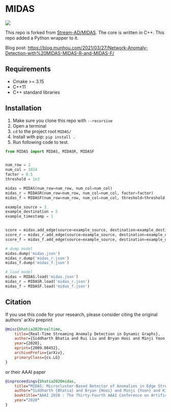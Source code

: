 # MIDAS

<p>
  <a href="https://github.com/Stream-AD/MIDAS/blob/master/LICENSE">
    <img src="https://img.shields.io/badge/License-Apache%202.0-blue.svg">
  </a>
</p>

This repo is forked from [Stream-AD/MIDAS](https://github.com/Stream-AD/MIDAS). The core is written in C++. This repo added a Python wrapper to it.

Blog post: https://blog.munhou.com/2021/03/27/Network-Anomaly-Detection-with%20MIDAS-MIDAS-R-and-MIDAS-F/ 

## Requirements

*   Cmake >= 3.15
*   C++11
*   C++ standard libraries

## Installation

1. Make sure you clone this repo with `--recursive`
1. Open a terminal
1. `cd` to the project root `MIDAS/`
1. Install with pip: `pip install .`
1. Run following code to test.
```python
from MIDAS import MIDAS, MIDASR, MIDASF


num_row = 2
num_col = 1024
factor = 0.5
threshold = 1e3

midas = MIDAS(num_row=num_row, num_col=num_col)
midas_r = MIDASR(num_row=num_row, num_col=num_col, factor=factor)
midas_f = MIDASF(num_row=num_row, num_col=num_col, threshold=threshold, factor=factor)

example_source = 3
example_destination = 5
example_timestamp = 1


score = midas.add_edge(source=example_source, destination=example_destination, timestamp=example_timestamp)
score_r = midas_r.add_edge(source=example_source, destination=example_destination, timestamp=example_timestamp)
score_f = midas_f.add_edge(source=example_source, destination=example_destination, timestamp=example_timestamp)

# dump model 
midas.dump('midas.json')
midas_r.dump('midas_r.json')
midas_f.dump('midas_f.json')

# load model
midas = MIDAS.load('midas.json')
midas_r = MIDASR.load('midas_r.json')
midas_f = MIDASF.load('midas_f.json')
```

## Citation

If you use this code for your research, please consider citing the original authors' arXiv preprint

```bibtex
@misc{bhatia2020realtime,
    title={Real-Time Streaming Anomaly Detection in Dynamic Graphs},
    author={Siddharth Bhatia and Rui Liu and Bryan Hooi and Minji Yoon and Kijung Shin and Christos Faloutsos},
    year={2020},
    eprint={2009.08452},
    archivePrefix={arXiv},
    primaryClass={cs.LG}
}

```

or their AAAI paper


```bibtex
@inproceedings{bhatia2020midas,
    title="MIDAS: Microcluster-Based Detector of Anomalies in Edge Streams",
    author="Siddharth {Bhatia} and Bryan {Hooi} and Minji {Yoon} and Kijung {Shin} and Christos {Faloutsos}",
    booktitle="AAAI 2020 : The Thirty-Fourth AAAI Conference on Artificial Intelligence",
    year="2020"
}
```
